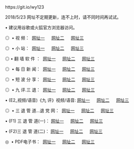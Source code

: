 <p>https://git.io/wy123<p>
<p>2018/5/23 网址不定期更新，连不上时，请不同时间再试试。
<p>• 建议用谷歌或火狐官方浏览器访问。
<p>◎  • 视 频： 
<a href="http://bc.armeniaincentives.com/tv/" target="_blank">网址一</a> 　 
<a href="http://an.armeniaincentives.com/9018.html" target="_blank">网址二</a> 　 
<a href="http://an.armeniaincentives.com/9449.html" target="_blank">网址三</a></p>
<p>◎ </span>  •  小 站：  
<a href="http://bc.armeniaincentives.com/" target="_blank">网址一</a> 　 
<a href="http://an.armeniaincentives.com/" target="_blank">网址二</a> 　 
<a href="http://an.armeniaincentives.com/read/" target="_blank">网址三</a></p>
<p>◎  • 翻 墙 软 件 ：  
<a href="http://bc.armeniaincentives.com/ff/" target="_blank">网址一</a> 　 
<a href="http://an.armeniaincentives.com/s/read/a1_nd.html" target="_blank">网址二</a> 　 
<a href="http://an.armeniaincentives.com/ff/index.html" target="_blank">网址三</a></p>
<p>◎ </span>  • 每 日 新 闻：  
<a href="http://bc.armeniaincentives.com/day/" target="_blank">网址一</a> 　 
<a href="http://an.armeniaincentives.com/day/" target="_blank">网址二</a> 　 
<a href="http://an.armeniaincentives.com/day/index.html" target="_blank">网址三</a></p>
<p>◎ </span>  • 短 波 分 享：  
<a href="http://bc.armeniaincentives.com/h/" target="_blank">网址一</a> 　 
<a href="http://an.armeniaincentives.com/h/" target="_blank">网址二</a> 　 
<a href="http://an.armeniaincentives.com/h/index.html" target="_blank">网址三</a></p>
<p>◎   • 九 评.三 退：  
<a href="http://bc.armeniaincentives.com/t/" target="_blank">网址一</a> 　 
<a href="http://an.armeniaincentives.com/v2/index.html" target="_blank">网址二</a> 　 
<a href="http://an.armeniaincentives.com/tt/index.html" target="_blank">网址三</a> 　</p>
<p>  • (E2_视频/语音)《九 评》视频/语音: 
<a href="http://an.armeniaincentives.com/7738.html" target="_blank">网址一</a> 　 
<a href="http://an.armeniaincentives.com/7614.html" target="_blank">网址二</a> 　 
<a href="http://an.armeniaincentives.com/7633.html" target="_blank">网址三</a></p>
<p>◎   • 三 退 管 道...退 党 网：  
<a href="http://bc.armeniaincentives.com/go/td1.html" target="_blank">网址一</a> 　 
<a href="http://an.armeniaincentives.com/go/td2.html" target="_blank">网址二</a> 　 
<a href="http://an.armeniaincentives.com/go/td3.html" target="_blank">网址三</a></p>
<p>  • (F1) 三 退 管 道(一)： 
<a href="http://bc.armeniaincentives.com/dd/" target="_blank">网址一</a> 　 
<a href="http://an.armeniaincentives.com/s/read/a1_tdx.html" target="_blank">网址二</a> 　 
<a href="http://an.armeniaincentives.com/dd/" target="_blank">网址三</a></p>
<p>  • (F2)三 退 管 道(二)： 
<a href="http://an.armeniaincentives.com/d/" target="_blank">网址一</a> 　 
<a href="http://bc.armeniaincentives.com/d/index.html" target="_blank">网址二</a> 　 
<a href="http://an.armeniaincentives.com/d/" target="_blank">网址三</a></p>
<p>◎   • PDF电子书：  
<a href="http://bc.armeniaincentives.com/p/" target="_blank">网址一</a> 　 
<a href="http://an.armeniaincentives.com/p/index.html" target="_blank">网址二</a> 　 
<a href="http://an.armeniaincentives.com/p/" target="_blank">网址三</a></p>
